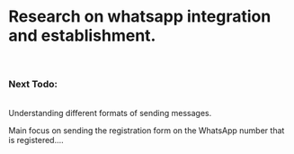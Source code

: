 <h1>Research on whatsapp integration and establishment.</h1>
<br>
<h3>Next Todo:</h3><br>
Understanding different formats of sending messages. 
<p>Main focus on sending the registration form on the WhatsApp number that is registered....</p>

